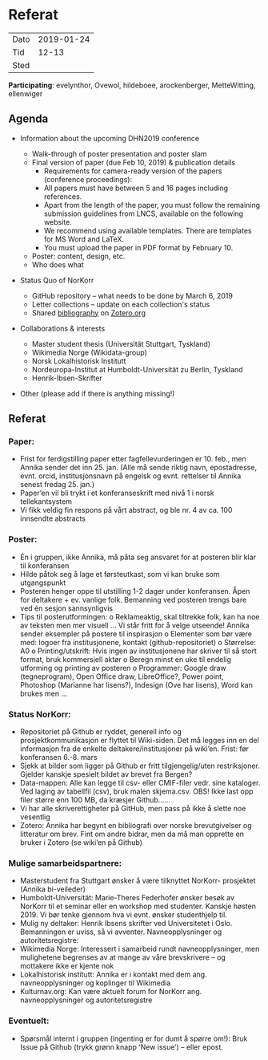 # Referat

|||
|---|---|
|Dato|2019-01-24|
|Tid|12-13|
|Sted||

**Participating**: evelynthor, Ovewol, hildeboee, arockenberger, MetteWitting, ellenwiger

## Agenda

* Information about the upcoming DHN2019 conference
  * Walk-through of poster presentation and poster slam
  * Final version of paper (due Feb 10, 2019) & publication details
    * Requirements for camera-ready version of the papers (conference proceedings):
    * All papers must have between 5 and 16 pages including references.
    * Apart from the length of the paper, you must follow the remaining submission guidelines from LNCS,
available on the following website.
    * We recommend using available templates. There are templates for MS Word and LaTeX.
    * You must upload the paper in PDF format by February 10.
  * Poster: content, design, etc.
  * Who does what

* Status Quo of NorKorr
  * GitHub repository – what needs to be done by March 6, 2019
  * Letter collections – update on each collection's status
  * Shared [bibliography](https://www.zotero.org/groups/2214573/norkorr) on [Zotero.org](https://www.zotero.org/)

* Collaborations & interests
  * Master student thesis (Universität Stuttgart, Tyskland)
  * Wikimedia Norge (Wikidata-group)
  * Norsk Lokalhistorisk Institutt
  * Nordeuropa-Institut at Humboldt-Universität zu Berlin, Tyskland
  * Henrik-Ibsen-Skrifter

* Other (please add if there is anything missing!)

## Referat

### Paper:
-	Frist for ferdigstilling paper etter fagfellevurderingen er 10. feb., men Annika sender det inn 25. jan. (Alle må sende riktig navn, epostadresse, evnt. orcid, institusjonsnavn på engelsk og evnt. rettelser til Annika senest fredag 25. jan.)
-	Paper’en vil bli trykt i et konferanseskrift med nivå 1 i norsk tellekantsystem
-	Vi fikk veldig fin respons på vårt abstract, og ble nr. 4 av ca. 100 innsendte abstracts

### Poster:
-	Én i gruppen, ikke Annika, må påta seg ansvaret for at posteren blir klar til konferansen
-	Hilde påtok seg å lage et førsteutkast, som vi kan bruke som utgangspunkt
-	Posteren henger oppe til utstilling 1-2 dager under konferansen. Åpen for deltakere + ev. vanlige folk. Bemanning ved posteren trengs bare ved én sesjon sannsynligvis
-	Tips til posterutformingen:
o	Reklameaktig, skal tiltrekke folk, kan ha noe av teksten men mer visuell … Vi står fritt for å velge utseende! Annika sender eksempler på postere til inspirasjon
o	Elementer som bør være med: logoer fra institusjonene, kontakt (github-repositoriet)
o	Størrelse: A0
o	Printing/utskrift: Hvis ingen av institusjonene har skriver til så stort format, bruk kommersiell aktør
o	Beregn minst en uke til endelig utforming og printing av posteren
o	Programmer: Google draw (tegneprogram), Open Office draw, LibreOffice?, Power point, Photoshop (Marianne har lisens?), Indesign (Ove har lisens), Word kan brukes men …

### Status NorKorr:
-	Repositoriet på Github er ryddet, generell info og prosjektkommunikasjon er flyttet til Wiki-siden. Det må legges inn en del informasjon fra de enkelte deltakere/institusjoner på wiki’en. Frist: før konferansen 6.-8. mars
-	Sjekk at bilder som ligger på Github er fritt tilgjengelig/uten restriksjoner. Gjelder kanskje spesielt bildet av brevet fra Bergen?
-	Data-mappen: Alle kan legge til csv- eller CMIF-filer vedr. sine kataloger. Ved laging av tabellfil (csv), bruk malen skjema.csv. OBS! Ikke last opp filer større enn 100 MB, da kræsjer Github……
-	Vi har alle skriverettigheter på GitHub, men pass på ikke å slette noe vesentlig
-	Zotero: Annika har begynt en bibliografi over norske brevutgivelser og litteratur om brev. Fint om andre bidrar, men da må man opprette en bruker i Zotero (se wiki’en på Github)

### Mulige samarbeidspartnere:
-	Masterstudent fra Stuttgart ønsker å være tilknyttet NorKorr- prosjektet (Annika bi-veileder)
-	Humboldt-Universität: Marie-Theres Federhofer ønsker besøk av NorKorr til et seminar eller en workshop med studenter. Kanskje høsten 2019. Vi bør tenke gjennom hva vi evnt. ønsker studenthjelp til.
-	Mulig ny deltaker: Henrik Ibsens skrifter ved Universitetet i Oslo. Bemanningen er uviss, så vi avventer.
Navneopplysninger og autoritetsregistre:
-	Wikimedia Norge: Interessert i samarbeid rundt navneopplysninger, men mulighetene begrenses av at mange av våre brevskrivere – og mottakere ikke er kjente nok
-	Lokalhistorisk institutt: Annika er i kontakt med dem ang. navneopplysninger og koplinger til Wikimedia
-	Kulturnav.org: Kan være aktuelt forum for NorKorr ang. navneopplysninger og autoritetsregistre

### Eventuelt:
-	Spørsmål internt i gruppen (ingenting er for dumt å spørre om!): Bruk Issue på Github (trykk grønn knapp ‘New issue’) – eller epost.
